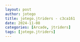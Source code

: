 ```yaml
---
layout: post
author: jotego
title: jotego.jtriders - c3ca161
date: 2024-11-08
categories: [Arcade, jtriders]
tags: [jotego.jtriders]
---
```


